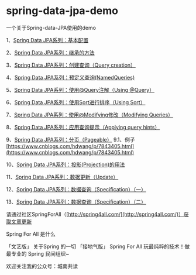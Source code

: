 # spring-data-jpa-demo
一个关于Spring-data-JPA使用的demo


1、[Spring Data JPA系列：基本配置](http://www.spring4all.com/article/459)

2、[Spring Data JPA系列：继承的方法](http://www.spring4all.com/article/460)

3、[Spring Data JPA系列：创建查询（Query creation）](http://www.spring4all.com/article/462)

4、[Spring Data JPA系列：预定义查询(NamedQueries)](http://www.spring4all.com/article/463)

5、[Spring Data JPA系列：使用@Query注解（Using @Query）](http://www.spring4all.com/article/464)

6、[Spring Data JPA系列：使用Sort进行排序（Using Sort）](http://www.spring4all.com/article/465)

7、[Spring Data JPA系列：使用@Modifying修改（Modifying Queries）](http://www.spring4all.com/article/466)

8、[Spring Data JPA系列：应用查询提示（Applying query hints）](http://www.spring4all.com/article/467)

9、[Spring Data JPA系列：分页（Pageable）](http://www.spring4all.com/article/468)
  9.1、例子 [https://www.cnblogs.com/hdwang/p/7843405.html](https://www.cnblogs.com/hdwang/p/7843405.html)

10、[Spring Data JPA系列：投影(Projection)的用法](http://www.spring4all.com/article/469)

11、[Spring Data JPA系列：数据更新（Update）](http://www.spring4all.com/article/470)

12、[Spring Data JPA系列：数据查询（Specification）（一）](http://www.spring4all.com/article/471)

13、[Spring Data JPA系列：数据查询（Specification）（二）](http://www.spring4all.com/article/472)


请通过社区SpringForAll（[http://spring4all.com/](http://spring4all.com/)）获取文章更新

Spring For All 是什么

「文艺版」
关于Spring 的一切
「接地气版」
Spring For All 玩最纯粹的技术！做最专业的 Spring 民间组织~

欢迎关注我的公众号：城南共读
